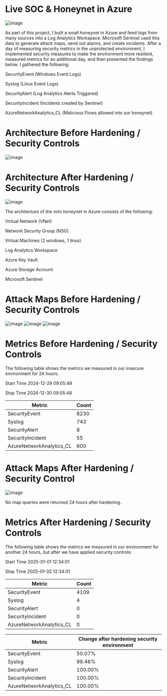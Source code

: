 # Live SOC & Honeynet in Azure
![image](https://github.com/user-attachments/assets/52baec98-74e0-46ec-aa60-713625423c1d)


As part of this project, I built a small honeynet in Azure and feed logs from many sources into a Log Analytics Workspace. Microsoft Sentinel used this data to generate attack maps, send out alarms, and create incidents. After a day of measuring security metrics in the unprotected environment, I implemented security measures to make the environment more resilient, measured metrics for an additional day, and then presented the findings below. I gathered the following:

SecurityEvent (Windows Event Logs)

Syslog (Linux Event Logs)

SecurityAlert (Log Analytics Alerts Triggered)

SecurityIncident (Incidents created by Sentinel)

AzureNetworkAnalytics_CL (Malicious Flows allowed into our honeynet)

# Architecture Before Hardening / Security Controls
![image](https://github.com/user-attachments/assets/430246dc-734a-4d38-8c36-5fff8dcdc443)

# Architecture After Hardening / Security Controls
![image](https://github.com/user-attachments/assets/b16c471b-cfd2-45d5-80c1-9e1776ac724d)

The architecture of the mini honeynet in Azure consists of the following:

Virtual Network (VNet)

Network Security Group (NSG)

Virtual Machines (2 windows, 1 linux)

Log Analytics Workspace

Azure Key Vault

Azure Storage Account

Microsoft Sentinel

# Attack Maps Before Hardening / Security Controls
![image](https://github.com/user-attachments/assets/c504e1d8-b0b5-4801-8ac3-2e14cfe4ca31)
![image](https://github.com/user-attachments/assets/fec3ee3a-f0c1-4b06-9787-a2e6ce2e24a3)
![image](https://github.com/user-attachments/assets/5a36016f-eded-4dae-9d8d-cb3ce77ec676)

# Metrics Before Hardening / Security Controls
The following table shows the metrics we measured in our insecure environment for 24 hours:

Start Time 2024-12-29 09:05:48

Stop Time 2024-12-30 09:05:48

| Metric | Count |
| ---- | ---- |
| SecurityEvent | 8230 |
| Syslog | 743 |
| SecurityAlert | 8 |
| SecurityIncident | 55 |
| AzureNetworkAnalytics_CL | 600 |

# Attack Maps After Hardening / Security Control
![image](https://github.com/user-attachments/assets/752436f0-b403-467e-8c0a-52ffd433bcb5)

No map queries were returned 24 hours after hardening.

# Metrics After Hardening / Security Controls
The following table shows the metrics we measured in our environment for another 24 hours, but after we have applied security controls:

Start Time 2025-01-01 12:34:01

Stop Time 2025-01-02 12:34:01

| Metric | Count |
| ---- | ---- |
| SecurityEvent | 4109 |
| Syslog | 4 |
| SecurityAlert | 0 |
| SecurityIncident | 0 |
| AzureNetworkAnalytics_CL | 0 |

| Metric | Change after hardening security environment |
| ---- | ---- |
| SecurityEvent | 50.07% |
| Syslog | 99.46% |
| SecurityAlert | 100.00% |
| SecurityIncident | 100.00% |
| AzureNetworkAnalytics_CL | 100.00% |





